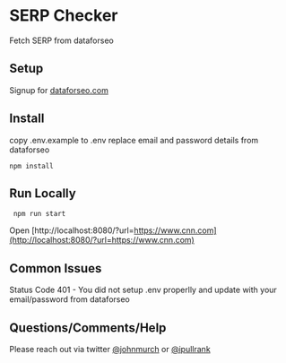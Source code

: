 # SERP Checker

Fetch SERP from dataforseo

## Setup
Signup for [dataforseo.com](https://dataforseo.com/)

## Install
copy .env.example to .env
replace email and password details from dataforseo

` npm install `

## Run Locally

` npm run start`

Open [http://localhost:8080/?url=https://www.cnn.com](http://localhost:8080/?url=https://www.cnn.com)

## Common Issues
Status Code 401 - You did not setup .env properlly and update with your email/password from dataforseo


## Questions/Comments/Help
Please reach out via twitter [@johnmurch](https://twitter.com/johnmurch) or [@ipullrank](https://twitter.com/ipullrank)